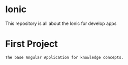 # Ionic
This repository is all about the Ionic for develop apps


# First Project
    The base Angular Application for knowledge concepts.